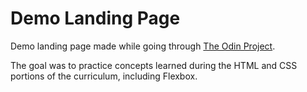 # Demo Landing Page

Demo landing page made while going through [The Odin Project](https://www.theodinproject.com).

The goal was to practice concepts learned during the HTML and CSS portions of the curriculum, including Flexbox.
